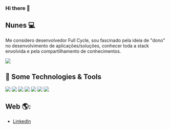 ### Hi there 👋

<!--
**ricardo-jnunes/ricardo-jnunes** is a ✨ _special_ ✨ repository because its `README.md` (this file) appears on your GitHub profile.

Here are some ideas to get you started:

- 🔭 I’m currently working on ...
- 🌱 I’m currently learning ...
- 👯 I’m looking to collaborate on ...
- 🤔 I’m looking for help with ...
- 💬 Ask me about ...
- 📫 How to reach me: ...
- 😄 Pronouns: ...
- ⚡ Fun fact: ...
-->

## Nunes 💻
Me considero desenvolvedor Full Cycle, sou fascinado pela ideia de "dono" no desenvolvimento de aplicações/soluções, conhecer toda a stack envolvida e pela compartilhamento de conhecimentos.

<a href="https://github.com/ricardo-jnunes/ricardo-jnunes">
  <img align="center" src="https://github-readme-stats.vercel.app/api/top-langs/?username=ricardo-jnunes" />
</a>

## 🔧 Some Technologies & Tools
![](https://img.shields.io/badge/OS-Linux-informational?style=flat&logo=linux&logoColor=white&color=2bbc8a)
![](https://img.shields.io/badge/Code-Java-informational?style=flat&logo=java&logoColor=white&color=2bbc8a)
![](https://img.shields.io/badge/Code-PHP-informational?style=flat&logo=php&logoColor=white&color=2bbc8a)
![](https://img.shields.io/badge/Code-Python-informational?style=flat&logo=python&logoColor=white&color=2bbc8a)
![](https://img.shields.io/badge/Code-JavaScript-informational?style=flat&logo=javascript&logoColor=white&color=2bbc8a)
![](https://img.shields.io/badge/Shell-Bash-informational?style=flat&logo=gnu-bash&logoColor=white&color=2bbc8a)
![](https://img.shields.io/badge/Tools-Docker-informational?style=flat&logo=docker&logoColor=white&color=2bbc8a)

## Web 🌎:
- <a href="https://br.linkedin.com/in/ricardo-jos%C3%A9-nunes-b971a6134">LinkedIn</a>
